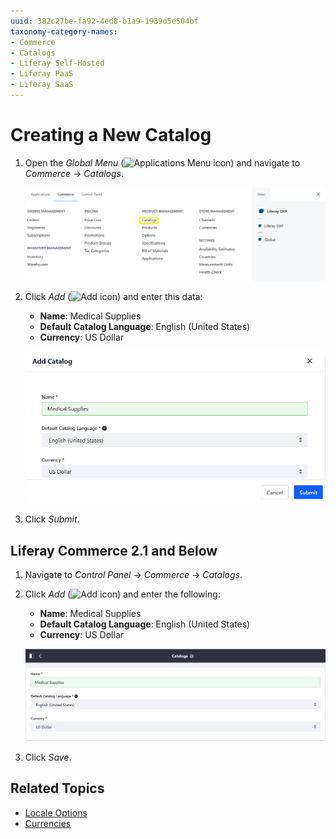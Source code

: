 ```yaml
---
uuid: 382c27be-fa92-4ed8-b1a9-1939d5e504bf
taxonomy-category-names:
- Commerce
- Catalogs
- Liferay Self-Hosted
- Liferay PaaS
- Liferay SaaS
---
```

# Creating a New Catalog

1. Open the _Global Menu_ (![Applications Menu icon](../../images/icon-applications-menu.png)) and navigate to _Commerce_ &rarr; _Catalogs_.

   ![Navigate to the Catalogs application.](./creating-a-new-catalog/images/01.png)

1. Click _Add_ (![Add icon](../../images/icon-add.png)) and enter this data:

   - **Name**: Medical Supplies
   - **Default Catalog Language**: English (United States)
   - **Currency**: US Dollar

    ![Add a new catalog.](./creating-a-new-catalog/images/02.png)

1. Click _Submit_.

## Liferay Commerce 2.1 and Below

1. Navigate to _Control Panel_ &rarr; _Commerce_ &rarr; _Catalogs_.

1. Click _Add_ (![Add icon](../../images/icon-add.png)) and enter the following:

    * **Name**: Medical Supplies
    * **Default Catalog Language**: English (United States)
    * **Currency**: US Dollar

    ![Add a new catalog.](./creating-a-new-catalog/images/03.png)

1. Click _Save_.

## Related Topics

* [Locale Options](../../store-management/locale-options.md)
* [Currencies](../../store-management/currencies.md)